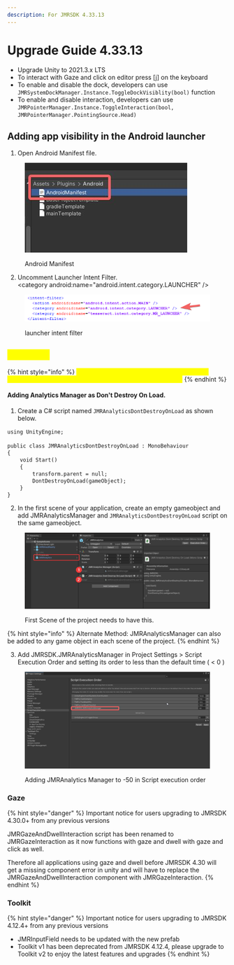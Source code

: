 ```yaml
---
description: For JMRSDK 4.33.13
---
```


# Upgrade Guide 4.33.13

* Upgrade Unity to 2021.3.x LTS
* To interact with Gaze and click on editor press \[j] on the keyboard
* To enable and disable the dock, developers can use `JMRSystemDockManager.Instance.ToggleDockVisiblity(bool)` function
* To enable and disable interaction, developers can use `JMRPointerManager.Instance.ToggleInteraction(bool, JMRPointerManager.PointingSource.Head)`

## Adding app visibility in the Android launcher

1. Open Android Manifest file.

<div align="left"><figure><img src="../../.gitbook/assets/8d328de3-9208-4878-be5d-61925566b1f7.jpg" alt=""><figcaption><p>Android Manifest</p></figcaption></figure></div>

2. Uncomment Launcher Intent Filter.\
   \<category android:name="android.intent.category.LAUNCHER" />

<div align="left"><figure><img src="../../.gitbook/assets/MicrosoftTeams-image (4) (1).png" alt="intent filter"><figcaption><p>launcher intent filter</p></figcaption></figure></div>

## <mark style="color:yellow;">Analytics</mark>

{% hint style="info" %}
<mark style="color:yellow;">This is a compulsory step to add the analytics manager to each of your scenes or as \`Dont destroy on load\`</mark>
{% endhint %}

#### Adding Analytics Manager as Don't Destroy On Load.

1. Create a C# script named `JMRAnalyticsDontDestroyOnLoad` as shown below.

```
using UnityEngine;

public class JMRAnalyticsDontDestroyOnLoad : MonoBehaviour
{
    void Start()
    {
        transform.parent = null;
        DontDestroyOnLoad(gameObject);
    }
}
```

2. In the first scene of your application, create an empty gameobject and add JMRAnalyticsManager and `JMRAnalyticsDontDestroyOnLoad` script on the same gameobject.

<figure><img src="../../.gitbook/assets/image (74).png" alt=""><figcaption><p>First Scene of the project needs to have this.</p></figcaption></figure>

{% hint style="info" %}
Alternate Method: JMRAnalyticsManager can also be added to any game object in each scene of the project.
{% endhint %}

3. Add JMRSDK.JMRAnalyticsManager in Project Settings > Script Execution Order and setting its order to less than the default time ( < 0 )

<figure><img src="../../.gitbook/assets/image (60).png" alt=""><figcaption><p>Adding JMRAnalytics Manager to -50 in Script execution order</p></figcaption></figure>

### Gaze

{% hint style="danger" %}
Important notice for users upgrading to JMRSDK 4.30.0+ from any previous versions

JMRGazeAndDwellInteraction script has been renamed to JMRGazeInteraction as it now functions with gaze and dwell with gaze and click as well.

Therefore all applications using gaze and dwell before JMRSDK 4.30 will get a missing component error in unity and will have to replace the JMRGazeAndDwellInteraction component with JMRGazeInteraction.
{% endhint %}

### Toolkit

{% hint style="danger" %}
Important notice for users upgrading to JMRSDK 4.12.4+ from any previous versions

* JMRInputField needs to be updated with the new prefab
* Toolkit v1 has been deprecated from JMRSDK 4.12.4, please upgrade to Toolkit v2 to enjoy the latest features and upgrades
{% endhint %}
